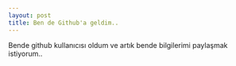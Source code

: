 ```yaml
---
layout: post
title: Ben de Github'a geldim..
---
```

Bende github kullanıcısı oldum ve artık bende bilgilerimi paylaşmak istiyorum..


